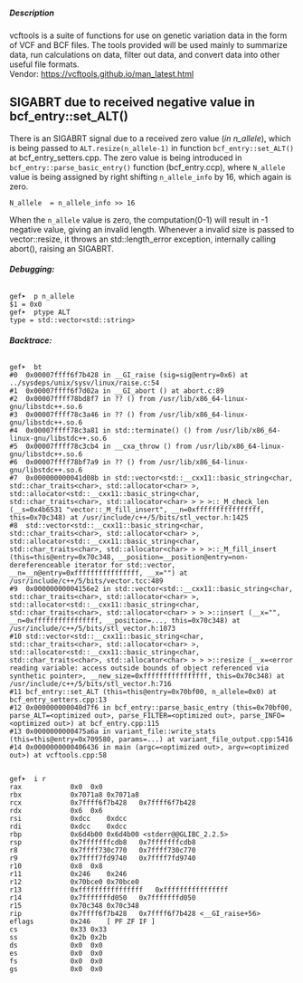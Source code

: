 

##### Description
vcftools is a suite of functions for use on genetic variation data in the form of VCF and BCF files. The tools provided will be used mainly to summarize data, run calculations on data, filter out data, and convert data into other useful file formats.              
Vendor: https://vcftools.github.io/man_latest.html


## SIGABRT due to received negative value in bcf_entry::set_ALT()

There is an SIGABRT signal due to a received zero value (*in n_allele*), which is being passed to `ALT.resize(n_allele-1)` in function `bcf_entry::set_ALT()` at bcf_entry_setters.cpp.
The zero value is being introduced in `bcf_entry::parse_basic_entry()` function (bcf_entry.ccp),  where `N_allele` value is being assigned by right shifting `n_allele_info` by 16, which again is zero.  

`N_allele  = n_allele_info >> 16`

When the `n_allele` value is zero, the computation(0-1) will result in -1 negative value, giving an invalid length. 
Whenever a invalid size is passed to vector::resize, it throws an std::length_error exception, internally calling abort(), raising an SIGABRT.  




###### **Debugging:**

```
gef➤  p n_allele
$1 = 0x0
gef➤  ptype ALT
type = std::vector<std::string>
```


###### **Backtrace:**

```
gef➤  bt
#0  0x00007ffff6f7b428 in __GI_raise (sig=sig@entry=0x6) at ../sysdeps/unix/sysv/linux/raise.c:54
#1  0x00007ffff6f7d02a in __GI_abort () at abort.c:89
#2  0x00007ffff78bd8f7 in ?? () from /usr/lib/x86_64-linux-gnu/libstdc++.so.6
#3  0x00007ffff78c3a46 in ?? () from /usr/lib/x86_64-linux-gnu/libstdc++.so.6
#4  0x00007ffff78c3a81 in std::terminate() () from /usr/lib/x86_64-linux-gnu/libstdc++.so.6
#5  0x00007ffff78c3cb4 in __cxa_throw () from /usr/lib/x86_64-linux-gnu/libstdc++.so.6
#6  0x00007ffff78bf7a9 in ?? () from /usr/lib/x86_64-linux-gnu/libstdc++.so.6
#7  0x000000000041d08b in std::vector<std::__cxx11::basic_string<char, std::char_traits<char>, std::allocator<char> >, std::allocator<std::__cxx11::basic_string<char, std::char_traits<char>, std::allocator<char> > > >::_M_check_len (__s=0x4b6531 "vector::_M_fill_insert", __n=0xffffffffffffffff, this=0x70c348) at /usr/include/c++/5/bits/stl_vector.h:1425
#8  std::vector<std::__cxx11::basic_string<char, std::char_traits<char>, std::allocator<char> >, std::allocator<std::__cxx11::basic_string<char, std::char_traits<char>, std::allocator<char> > > >::_M_fill_insert (this=this@entry=0x70c348, __position=__position@entry=non-dereferenceable iterator for std::vector, __n=__n@entry=0xffffffffffffffff, __x="") at /usr/include/c++/5/bits/vector.tcc:489
#9  0x00000000004156e2 in std::vector<std::__cxx11::basic_string<char, std::char_traits<char>, std::allocator<char> >, std::allocator<std::__cxx11::basic_string<char, std::char_traits<char>, std::allocator<char> > > >::insert (__x="", __n=0xffffffffffffffff, __position=..., this=0x70c348) at /usr/include/c++/5/bits/stl_vector.h:1073
#10 std::vector<std::__cxx11::basic_string<char, std::char_traits<char>, std::allocator<char> >, std::allocator<std::__cxx11::basic_string<char, std::char_traits<char>, std::allocator<char> > > >::resize (__x=<error reading variable: access outside bounds of object referenced via synthetic pointer>, __new_size=0xffffffffffffffff, this=0x70c348) at /usr/include/c++/5/bits/stl_vector.h:716
#11 bcf_entry::set_ALT (this=this@entry=0x70bf00, n_allele=0x0) at bcf_entry_setters.cpp:13
#12 0x000000000040d7f6 in bcf_entry::parse_basic_entry (this=0x70bf00, parse_ALT=<optimized out>, parse_FILTER=<optimized out>, parse_INFO=<optimized out>) at bcf_entry.cpp:115
#13 0x0000000000475a6a in variant_file::write_stats (this=this@entry=0x709580, params=...) at variant_file_output.cpp:5416
#14 0x0000000000406436 in main (argc=<optimized out>, argv=<optimized out>) at vcftools.cpp:58
```



```

gef➤  i r
rax            0x0	0x0
rbx            0x7071a8	0x7071a8
rcx            0x7ffff6f7b428	0x7ffff6f7b428
rdx            0x6	0x6
rsi            0xdcc	0xdcc
rdi            0xdcc	0xdcc
rbp            0x6d4b00	0x6d4b00 <stderr@@GLIBC_2.2.5>
rsp            0x7fffffffcdb8	0x7fffffffcdb8
r8             0x7ffff730c770	0x7ffff730c770
r9             0x7ffff7fd9740	0x7ffff7fd9740
r10            0x8	0x8
r11            0x246	0x246
r12            0x70bce0	0x70bce0
r13            0xffffffffffffffff	0xffffffffffffffff
r14            0x7fffffffd050	0x7fffffffd050
r15            0x70c348	0x70c348
rip            0x7ffff6f7b428	0x7ffff6f7b428 <__GI_raise+56>
eflags         0x246	[ PF ZF IF ]
cs             0x33	0x33
ss             0x2b	0x2b
ds             0x0	0x0
es             0x0	0x0
fs             0x0	0x0
gs             0x0	0x0
```

